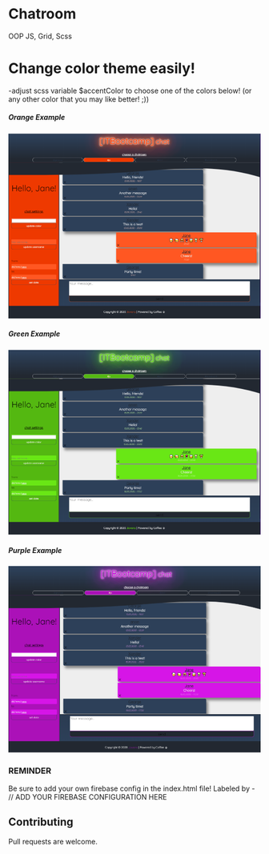 # Chatroom
OOP JS, Grid, Scss

# Change color theme easily!
-adjust scss variable $accentColor to choose one of the colors below!
(or any other color that you may like better! ;))

##### Orange Example
![Chatroom Orange](/img/orange.png)

##### Green Example
![Chatroom Green](/img/green.png)

##### Purple Example 
![Chatroom Purple](/img/purple.png)

### REMINDER
Be sure to add your own firebase config in the index.html file!
Labeled by - // ADD YOUR FIREBASE CONFIGURATION HERE

## Contributing
Pull requests are welcome.
